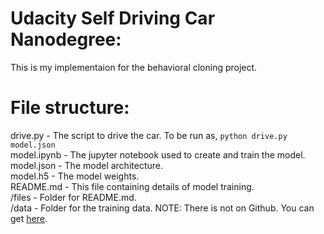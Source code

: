 # Udacity Self Driving Car Nanodegree:
This is my implementaion for the behavioral cloning project.

# File structure:

drive.py - The script to drive the car. To be run as, ```python drive.py model.json```    
model.ipynb - The jupyter notebook used to create and train the model.     
model.json - The model architecture.    
model.h5 - The model weights.    
README.md - This file containing details of model training.    
/files - Folder for README.md.    
/data -  Folder for the training data. NOTE: There is not on Github. You can get [here]( https://d17h27t6h515a5.cloudfront.net/topher/2016/December/584f6edd_data/data.zip).   


